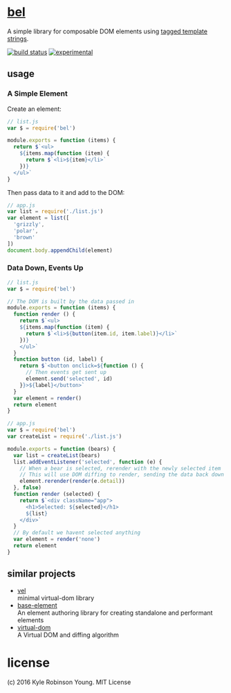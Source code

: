# [bel](https://en.wikipedia.org/wiki/Bel_(mythology))

A simple library for composable DOM elements using [tagged template strings](https://developer.mozilla.org/en-US/docs/Web/JavaScript/Reference/Template_literals).

[![build status](https://secure.travis-ci.org/shama/bel.svg)](https://travis-ci.org/shama/bel)
[![experimental](http://hughsk.github.io/stability-badges/dist/experimental.svg)](http://github.com/hughsk/stability-badges)

## usage

### A Simple Element

Create an element:

```js
// list.js
var $ = require('bel')

module.exports = function (items) {
  return $`<ul>
    ${items.map(function (item) {
      return $`<li>${item}</li>`
    })}
  </ul>`
}
```

Then pass data to it and add to the DOM:

```js
// app.js
var list = require('./list.js')
var element = list([
  'grizzly',
  'polar',
  'brown'
])
document.body.appendChild(element)
```

### Data Down, Events Up

```js
// list.js
var $ = require('bel')

// The DOM is built by the data passed in
module.exports = function (items) {
  function render () {
    return $`<ul>
    ${items.map(function (item) {
      return $`<li>${button(item.id, item.label)}</li>`
    })}
    </ul>`
  }
  function button (id, label) {
    return $`<button onclick=${function () {
      // Then events get sent up
      element.send('selected', id)
    }}>${label}</button>`
  }
  var element = render()
  return element
}
```

```js
// app.js
var $ = require('bel')
var createList = require('./list.js')

module.exports = function (bears) {
  var list = createList(bears)
  list.addEventListener('selected', function (e) {
    // When a bear is selected, rerender with the newly selected item
    // This will use DOM diffing to render, sending the data back down again
    element.rerender(render(e.detail))
  }, false)
  function render (selected) {
    return $`<div className="app">
      <h1>Selected: ${selected}</h1>
      ${list}
    </div>`
  }
  // By default we havent selected anything
  var element = render('none')
  return element
}
```

## similar projects

* [vel](https://github.com/yoshuawuyts/vel)  
  minimal virtual-dom library
* [base-element](https://github.com/shama/base-element)  
  An element authoring library for creating standalone and performant elements
* [virtual-dom](https://github.com/Matt-Esch/virtual-dom)  
  A Virtual DOM and diffing algorithm

# license
(c) 2016 Kyle Robinson Young. MIT License
